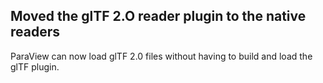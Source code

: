## Moved the glTF 2.O reader plugin to the native readers

ParaView can now load glTF 2.0 files without having to build and load the glTF plugin.
